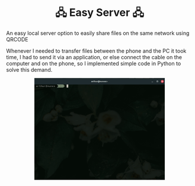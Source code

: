<h1 align="center">
  🖧 Easy Server 🖧
</h1>

An easy local server option to easily share files on the same network using QRCODE

Whenever I needed to transfer files between the phone and the PC it took time, I had to send it via an application, or else connect the cable on the computer and on the phone, so I implemented simple code in Python to solve this demand. 

<p align="center">
<img  src="https://raw.githubusercontent.com/Arthurcn96/EasyServer/main/example.gif" style="display: block;" alt="Rocketseat" class="center" width="70%"> 
</p>
